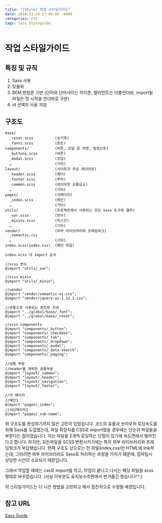 ```yaml
---
title: "[Style] 작업 스타일가이드"
date: 2018-12-19 17:00:00 -0400
categories: CSS
tags: Sass Styleguide
---
```


작업 스타일가이드
=======


특징 및 규칙
-----

1. Sass 사용
1. 모듈화
1. BEM 방법론 기반 
 (단어와 단어사이는 하이픈, 엘리먼트는 더블언더바, import될 파일은 첫 시작을 언더바로 구분)
1. id 선택자 사용 지양


구조도
------

```
base/
  _reset.scss          (초기화)
  _fonts.scss          (폰트) 
components/            (버튼, 모달 등 위젯, 컴포넌트)
  _buttons.scss        (버튼)
  _modal.scss          (모달)
  …                    (기타)
layout/                (사이트의 주요 레이아웃)
  _header.scss         (헤더)
  _footer.scss         (푸터)
  _common.scss         (레이아웃 공통요소)
  …                    (기타)
pages/                 (각페이지)
  _index.scss          (메인)
  …                    (기타)
utils/                 (프로젝트에서 사용되는 모든 Sass 도구와 헬퍼)
  _var.scss            (변수)
  _mixins.scss         (믹스인)
  …                    (기타)
vendor/                (외부 라이브러리와 프레임워크)
  _semantic.css
  …                    (기타)
index.scss(index.css)  (메인 파일) 
```

```
index.scss 의 import 순서

//scss 변수
@import "utils/_var";

//scss mixin
@import "utils/_mixin";

//vendor
@import "vendor/semantic-ui.css";
@import "vendor/jquery-ui-1.12.1.css";

//공통으로 사용되는 폰트와 리셋
@import "../global/base/_font";
@import "../global/base/_reset";

//scss components
@import "components/_button";
@import "components/_checkbox";
@import "components/_tab";
@import "components/_dropdown";
@import "components/_modal";
@import "components/_date-search";
@import "components/_paging";

//공통 부분
//header를 제외한 공통부분
@import "layout/_common";
@import "layout/_header";
@import "layout/_navigation";
@import "layout/_footer";

//각 페이지
//메인1
@import "pages/_index";
//서브페이지1
@import "pages/_sub-name";
```

위 구조도를 완성하기까지 많은 고민이 있었습니다.
코드의 효율과 브라우저 로딩속도를 위해 Sass를 도입했는데, 
파일 확장자를 CSS로 import했을 경우에는 단순히 파일들을 부른다는 점이었습니다.
이는 파일을 2개씩 로딩하는 단점이 있기에 속도면에서 떨어진다고 합니다. 하지만, 모든파일을
SCSS 변환시키기에는 특히 외부 라이브러리와 프레임워크가 부담됐습니다. 현재 구조도 상으로는
한 파일(index.css)만 HTML에 link하는데, 그러려면 외부 라이브러리도 Sass로 처리하는 과정을 거치기 떄문에, 컴파일시 상당한 시간이 소요되기 때문입니다.

그래서 작업할 때에는 css로 import를 하고, 작업이 끝나고 나서는 해당 파일을 scss 형태로
바꾸었습니다. (사실 이부분도 유지보수측면에서 번거롭긴 했습니다^^;)

이 스타일가이드는 더 나은 방법을 고민하고 해서 점진적으로 수정될 예정입니다.


참고 URL
------
[Sass Guide](https://sass-guidelin.es/ko/#sass-)
